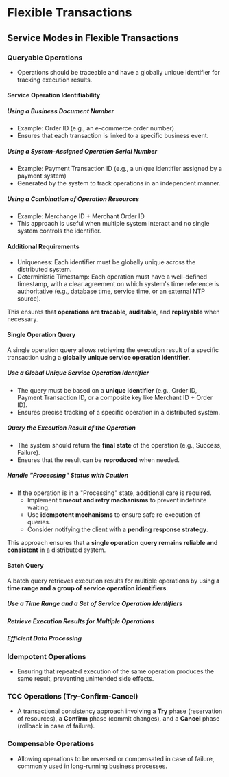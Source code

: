 # Flexible Transactions 

## Service Modes in Flexible Transactions 

### Queryable Operations 
- Operations should be traceable and have a globally unique identifier for tracking execution results. 

#### Service Operation Identifiability 
##### Using a Business Document Number 
- Example: Order ID (e.g., an e-commerce order number)
- Ensures that each transaction is linked to a specific business event. 

##### Using a System-Assigned Operation Serial Number 
- Example: Payment Transaction ID (e.g., a unique identifier assigned by a payment system)
- Generated by the system to track operations in an independent manner. 

##### Using a Combination of Operation Resources 
- Example: Merchange ID + Merchant Order ID 
- This approach is useful when multiple system interact and no single system controls the identifier. 

#### Additional Requirements 
- Uniqueness: Each identifier must be globally unique across the distributed system. 
- Deterministic Timestamp: Each operation must have a well-defined timestamp, with a clear agreement on which system's time reference is authoritative (e.g., database time, service time, or an external NTP source). 

This ensures that **operations are tracable**, **auditable**, and **replayable** when necessary. 


#### Single Operation Query 
A single operation query allows retrieving the execution result of a specific transaction using a **globally unique service operation identifier**. 

##### Use a Global Unique Service Operation Identifier 
- The query must be based on a **unique identifier** (e.g., Order ID, Payment Transaction ID, or a composite key like Merchant ID + Order ID). 
- Ensures precise tracking of a specific operation in a distributed system. 

##### Query the Execution Result of the Operation 
- The system should return the **final state** of the operation (e.g., Success, Failure).
- Ensures that the result can be **reproduced** when needed. 

##### Handle "Processing" Status with Caution 
- If the operation is in a "Processing" state, additional care is required. 
  - Implement **timeout and retry machanisms** to prevent indefinite waiting. 
  - Use **idempotent mechanisms** to ensure safe re-execution of queries. 
  - Consider notifying the client with a **pending response strategy**. 

This approach ensures that a **single operation query remains reliable and consistent** in a distributed system. 

#### Batch Query 
A batch query retrieves execution results for multiple operations by using **a time range and a group of service operation identifiers**. 

##### Use a Time Range and a Set of Service Operation Identifiers
##### Retrieve Execution Results for Multiple Operations 
##### Efficient Data Processing 

### Idempotent Operations
- Ensuring that repeated execution of the same operation produces the same result, preventing unintended side effects. 

### TCC Operations (Try-Confirm-Cancel)
- A transactional consistency approach involving a **Try** phase (reservation of resources), a **Confirm** phase (commit changes), and a **Cancel** phase (rollback in case of failure). 

### Compensable Operations
- Allowing operations to be reversed or compensated in case of failure, commonly used in long-running business processes. 